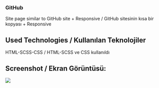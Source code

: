 ### GitHub
Site page similar to GitHub site + Responsive / GitHub sitesinin kısa bir kopyası + Responsive


## Used Technologies / Kullanılan Teknolojiler
HTML-SCSS-CSS / HTML-SCSS ve CSS kullanıldı

## Screenshot / Ekran Görüntüsü:

 ![](GitHub.gif)
